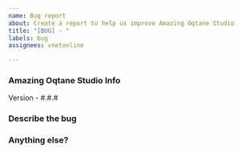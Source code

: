 ```yaml
---
name: Bug report
about: Create a report to help us improve Amazing Oqtane Studio
title: "[BUG] - "
labels: bug
assignees: vnetonline

---
```


### Amazing Oqtane Studio Info

Version - #.#.#

### Describe the bug


### Anything else?
